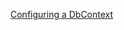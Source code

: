 [Configuring a DbContext](https://docs.microsoft.com/en-us/ef/core/miscellaneous/configuring-dbcontext)

